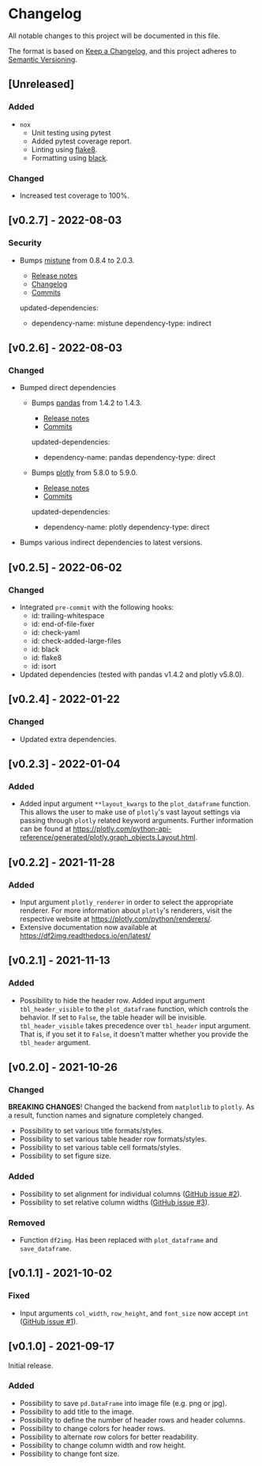 # Changelog
All notable changes to this project will be documented in this file.

The format is based on [Keep a Changelog](https://keepachangelog.com/en/1.0.0/),
and this project adheres to [Semantic Versioning](https://semver.org/spec/v2.0.0.html).

## [Unreleased]

### Added
- ``nox``
  - Unit testing using pytest
  - Added pytest coverage report.
  - Linting using [flake8](https://flake8.pycqa.org/en/latest/).
  - Formatting using [black](https://black.readthedocs.io/en/stable/).

### Changed
- Increased test coverage to 100%.

## [v0.2.7] - 2022-08-03
### Security
- Bumps [mistune](https://github.com/lepture/mistune) from 0.8.4 to 2.0.3.

  - [Release notes](https://github.com/lepture/mistune/releases)
  - [Changelog](https://github.com/lepture/mistune/blob/master/docs/changes.rst)
  - [Commits](https://github.com/lepture/mistune/compare/v0.8.4...v2.0.3)

  updated-dependencies:
  - dependency-name: mistune
    dependency-type: indirect


## [v0.2.6] - 2022-08-03
### Changed
- Bumped direct dependencies
  - Bumps [pandas](https://github.com/pandas-dev/pandas) from 1.4.2 to 1.4.3.

    - [Release notes](https://pandas.pydata.org/pandas-docs/stable/whatsnew/index.html#version-1-4)
    - [Commits](https://github.com/pandas-dev/pandas/compare/v1.4.2...v1.4.3)

    updated-dependencies:
    - dependency-name: pandas
      dependency-type: direct

  - Bumps [plotly](https://github.com/plotly/plotly.py) from 5.8.0 to 5.9.0.

    - [Release notes](https://github.com/plotly/plotly.py/releases)
    - [Commits](https://github.com/plotly/plotly.py/compare/v5.8.0...5.9.0)

    updated-dependencies:
    - dependency-name: plotly
      dependency-type: direct

- Bumps various indirect dependencies to latest versions.

## [v0.2.5] - 2022-06-02
### Changed
- Integrated ``pre-commit`` with the following hooks:
  - id: trailing-whitespace
  - id: end-of-file-fixer
  - id: check-yaml
  - id: check-added-large-files
  - id: black
  - id: flake8
  - id: isort
- Updated dependencies (tested with pandas v1.4.2 and plotly v5.8.0).

## [v0.2.4] - 2022-01-22
### Changed
- Updated extra dependencies.

## [v0.2.3] - 2022-01-04
### Added
- Added input argument ``**layout_kwargs`` to the ``plot_dataframe`` function.
  This allows the user to make use of ``plotly``'s vast layout settings via passing through ``plotly`` related keyword arguments.
  Further information can be found at https://plotly.com/python-api-reference/generated/plotly.graph_objects.Layout.html.

## [v0.2.2] - 2021-11-28
### Added
- Input argument ``plotly_renderer`` in order to select the appropriate renderer.
For more information about ``plotly``'s renderers, visit the respective website at https://plotly.com/python/renderers/.
- Extensive documentation now available at https://df2img.readthedocs.io/en/latest/

## [v0.2.1] - 2021-11-13
### Added
- Possibility to hide the header row.
  Added input argument ``tbl_header_visible`` to the ``plot_dataframe`` function, which controls the behavior. If set to `False`, the table header will be invisible. ``tbl_header_visible`` takes precedence over ``tbl_header`` input argument. That is, if you set it to `False`, it doesn't matter whether you provide the ``tbl_header`` argument.

## [v0.2.0] - 2021-10-26
### Changed
**BREAKING CHANGES**!
Changed the backend from ``matplotlib`` to ``plotly``. As a result, function names and signature completely changed.

- Possibility to set various title formats/styles.
- Possibility to set various table header row formats/styles.
- Possibility to set various table cell formats/styles.
- Possibility to set figure size.

### Added
- Possibility to set alignment for individual columns
  ([GitHub issue #2](https://github.com/andreas-vester/df2img/issues/2)).
- Possibility to set relative column widths ([GitHub issue #3](https://github.com/andreas-vester/df2img/issues/3)).

### Removed
- Function ``df2img``.
  Has been replaced with ``plot_dataframe`` and ``save_dataframe``.

## [v0.1.1] - 2021-10-02
### Fixed
- Input arguments ``col_width``, ``row_height``, and ``font_size`` now accept ``int`` ([GitHub issue #1](https://github.com/andreas-vester/df2img/issues/1)).

## [v0.1.0] - 2021-09-17
Initial release.

### Added
- Possibility to save ``pd.DataFrame`` into image file (e.g. png or jpg).
- Possibility to add title to the image.
- Possibility to define the number of header rows and header columns.
- Possibility to change colors for header rows.
- Possibility to alternate row colors for better readability.
- Possibility to change column width and row height.
- Possibility to change font size.
